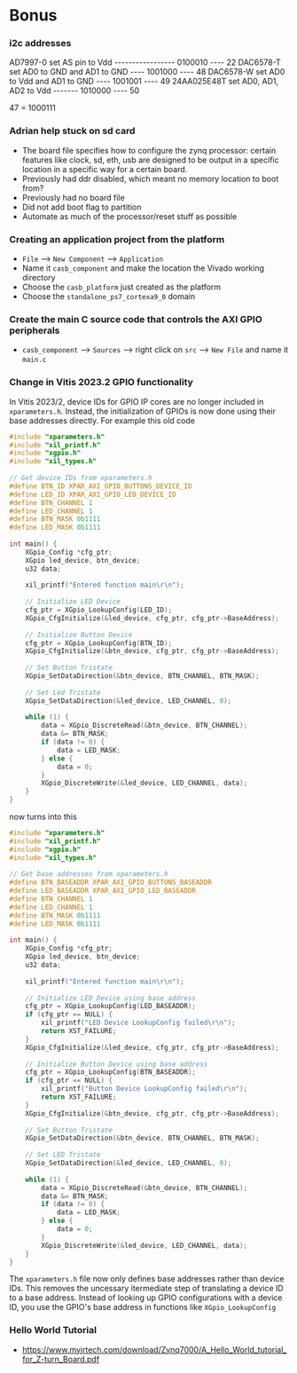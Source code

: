 # Bonus

### i2c addresses
AD7997-0 set AS pin to Vdd ----------------- 0100010 ---- 22
DAC6578-T set AD0 to GND and AD1 to GND ---- 1001000 ---- 48
DAC6578-W set AD0 to Vdd and AD1 to GND ---- 1001001 ---- 49
24AA025E48T set AD0, AD1, AD2 to Vdd ------- 1010000 ---- 50

47 = 1000111

### Adrian help stuck on sd card
- The board file specifies how to configure the zynq processor: certain features like clock, sd, eth, usb are designed to be output in a specific location in a specific way for a certain board.
- Previously had ddr disabled, which meant no memory location to boot from?
- Previously had no board file
- Did not add boot flag to partition
- Automate as much of the processor/reset stuff as possible


### Creating an application project from the platform
- `File` --> `New Component` --> `Application`
- Name it `casb_component` and make the location the Vivado working directory
- Choose the `casb_platform` just created as the platform
- Choose the `standalone_ps7_cortexa9_0` domain

### Create the main C source code that controls the AXI GPIO peripherals
- `casb_component` --> `Sources` --> right click on `src` --> `New File` and name it `main.c`

### Change in Vitis 2023.2 GPIO functionality
In Vitis 2023/2, device IDs for GPIO IP cores are no longer included in `xparameters.h`. Instead, the initialization of GPIOs is now done using their base addresses directly. For example this old code
```c
#include "xparameters.h"
#include "xil_printf.h"
#include "xgpio.h"
#include "xil_types.h"
 
// Get device IDs from xparameters.h
#define BTN_ID XPAR_AXI_GPIO_BUTTONS_DEVICE_ID
#define LED_ID XPAR_AXI_GPIO_LED_DEVICE_ID
#define BTN_CHANNEL 1
#define LED_CHANNEL 1
#define BTN_MASK 0b1111
#define LED_MASK 0b1111
 
int main() {
	XGpio_Config *cfg_ptr;
	XGpio led_device, btn_device;
	u32 data;
 
	xil_printf("Entered function main\r\n");
 
	// Initialize LED Device
	cfg_ptr = XGpio_LookupConfig(LED_ID);
	XGpio_CfgInitialize(&led_device, cfg_ptr, cfg_ptr->BaseAddress);
 
	// Initialize Button Device
	cfg_ptr = XGpio_LookupConfig(BTN_ID);
	XGpio_CfgInitialize(&btn_device, cfg_ptr, cfg_ptr->BaseAddress);
 
	// Set Button Tristate
	XGpio_SetDataDirection(&btn_device, BTN_CHANNEL, BTN_MASK);
 
	// Set Led Tristate
	XGpio_SetDataDirection(&led_device, LED_CHANNEL, 0);
 
	while (1) {
		data = XGpio_DiscreteRead(&btn_device, BTN_CHANNEL);
		data &= BTN_MASK;
		if (data != 0) {
			data = LED_MASK;
		} else {
			data = 0;
		}
		XGpio_DiscreteWrite(&led_device, LED_CHANNEL, data);
	}
}
```
now turns into this
```c
#include "xparameters.h"
#include "xil_printf.h"
#include "xgpio.h"
#include "xil_types.h"
 
// Get base addresses from xparameters.h
#define BTN_BASEADDR XPAR_AXI_GPIO_BUTTONS_BASEADDR
#define LED_BASEADDR XPAR_AXI_GPIO_LED_BASEADDR
#define BTN_CHANNEL 1
#define LED_CHANNEL 1
#define BTN_MASK 0b1111
#define LED_MASK 0b1111
 
int main() {
    XGpio_Config *cfg_ptr;
    XGpio led_device, btn_device;
    u32 data;
 
    xil_printf("Entered function main\r\n");
 
    // Initialize LED Device using base address
    cfg_ptr = XGpio_LookupConfig(LED_BASEADDR);
    if (cfg_ptr == NULL) {
        xil_printf("LED Device LookupConfig failed\r\n");
        return XST_FAILURE;
    }
    XGpio_CfgInitialize(&led_device, cfg_ptr, cfg_ptr->BaseAddress);
 
    // Initialize Button Device using base address
    cfg_ptr = XGpio_LookupConfig(BTN_BASEADDR);
    if (cfg_ptr == NULL) {
        xil_printf("Button Device LookupConfig failed\r\n");
        return XST_FAILURE;
    }
    XGpio_CfgInitialize(&btn_device, cfg_ptr, cfg_ptr->BaseAddress);
 
    // Set Button Tristate
    XGpio_SetDataDirection(&btn_device, BTN_CHANNEL, BTN_MASK);
 
    // Set LED Tristate
    XGpio_SetDataDirection(&led_device, LED_CHANNEL, 0);
 
    while (1) {
        data = XGpio_DiscreteRead(&btn_device, BTN_CHANNEL);
        data &= BTN_MASK;
        if (data != 0) {
            data = LED_MASK;
        } else {
            data = 0;
        }
        XGpio_DiscreteWrite(&led_device, LED_CHANNEL, data);
    }
}
```
The `xparameters.h` file now only defines base addresses rather than device IDs. This removes the uncessary itermediate step of translating a device ID to a base address. Instead of looking up GPIO configurations with a device ID, you use the GPIO's base address in functions like `XGpio_LookupConfig`


### Hello World Tutorial
- https://www.myirtech.com/download/Zynq7000/A_Hello_World_tutorial_for_Z-turn_Board.pdf

